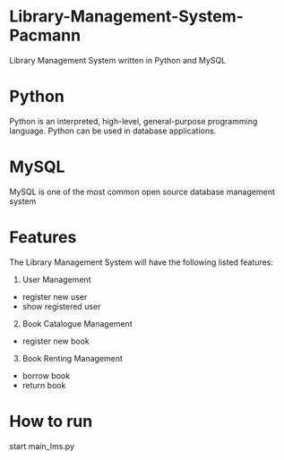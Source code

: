 # Library-Management-System-Pacmann
Library Management System written in Python and MySQL

# Python
Python is an interpreted, high-level, general-purpose programming language.
Python can be used in database applications.

# MySQL
MySQL is one of the most common open source database management system

# Features
The Library Management System will have the following listed features:
1. User Management
 - register new user
 - show registered user
2. Book Catalogue Management
 - register new book
3. Book Renting Management
 - borrow book
 - return book

# How to run
start main_lms.py
